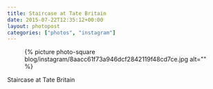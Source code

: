 ```yaml
---
title: Staircase at Tate Britain
date: 2015-07-22T12:35:12+00:00
layout: photopost
categories: ["photos", "instagram"]
---
```


<figure class="photo photo--square">
  {% picture photo-square blog/instagram/8aacc61f73a946dcf2842119f48cd7ce.jpg alt="" %}
</figure>

Staircase at Tate Britain
